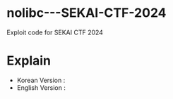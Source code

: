 # nolibc---SEKAI-CTF-2024
Exploit code for SEKAI CTF 2024

# Explain
- Korean Version :
- English Version : 
